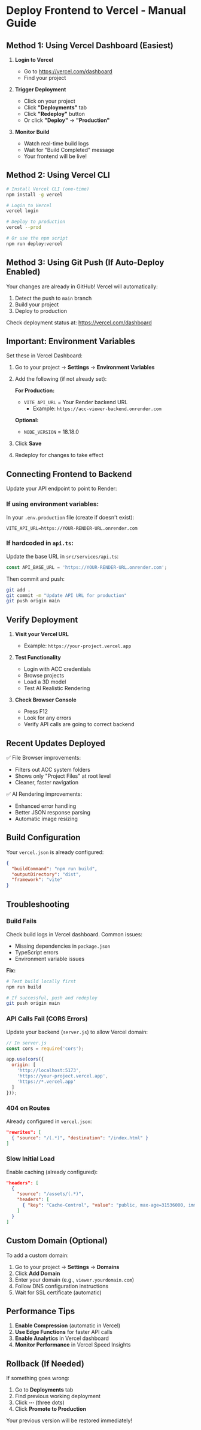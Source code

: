 # Deploy Frontend to Vercel - Manual Guide

## Method 1: Using Vercel Dashboard (Easiest)

1. **Login to Vercel**
   - Go to https://vercel.com/dashboard
   - Find your project

2. **Trigger Deployment**
   - Click on your project
   - Click **"Deployments"** tab
   - Click **"Redeploy"** button
   - Or click **"Deploy"** → **"Production"**

3. **Monitor Build**
   - Watch real-time build logs
   - Wait for "Build Completed" message
   - Your frontend will be live!

## Method 2: Using Vercel CLI

```bash
# Install Vercel CLI (one-time)
npm install -g vercel

# Login to Vercel
vercel login

# Deploy to production
vercel --prod

# Or use the npm script
npm run deploy:vercel
```

## Method 3: Using Git Push (If Auto-Deploy Enabled)

Your changes are already in GitHub! Vercel will automatically:
1. Detect the push to `main` branch
2. Build your project
3. Deploy to production

Check deployment status at: https://vercel.com/dashboard

## Important: Environment Variables

Set these in Vercel Dashboard:

1. Go to your project → **Settings** → **Environment Variables**

2. Add the following (if not already set):

   **For Production:**
   - `VITE_API_URL` = Your Render backend URL
     - Example: `https://acc-viewer-backend.onrender.com`
   
   **Optional:**
   - `NODE_VERSION` = 18.18.0

3. Click **Save**
4. Redeploy for changes to take effect

## Connecting Frontend to Backend

Update your API endpoint to point to Render:

### If using environment variables:

In your `.env.production` file (create if doesn't exist):
```env
VITE_API_URL=https://YOUR-RENDER-URL.onrender.com
```

### If hardcoded in `api.ts`:

Update the base URL in `src/services/api.ts`:
```typescript
const API_BASE_URL = 'https://YOUR-RENDER-URL.onrender.com';
```

Then commit and push:
```bash
git add .
git commit -m "Update API URL for production"
git push origin main
```

## Verify Deployment

1. **Visit your Vercel URL**
   - Example: `https://your-project.vercel.app`

2. **Test Functionality**
   - Login with ACC credentials
   - Browse projects
   - Load a 3D model
   - Test AI Realistic Rendering

3. **Check Browser Console**
   - Press F12
   - Look for any errors
   - Verify API calls are going to correct backend

## Recent Updates Deployed

✅ File Browser improvements:
- Filters out ACC system folders
- Shows only "Project Files" at root level
- Cleaner, faster navigation

✅ AI Rendering improvements:
- Enhanced error handling
- Better JSON response parsing
- Automatic image resizing

## Build Configuration

Your `vercel.json` is already configured:
```json
{
  "buildCommand": "npm run build",
  "outputDirectory": "dist",
  "framework": "vite"
}
```

## Troubleshooting

### Build Fails

Check build logs in Vercel dashboard. Common issues:
- Missing dependencies in `package.json`
- TypeScript errors
- Environment variable issues

**Fix:**
```bash
# Test build locally first
npm run build

# If successful, push and redeploy
git push origin main
```

### API Calls Fail (CORS Errors)

Update your backend (`server.js`) to allow Vercel domain:

```javascript
// In server.js
const cors = require('cors');

app.use(cors({
  origin: [
    'http://localhost:5173',
    'https://your-project.vercel.app',
    'https://*.vercel.app'
  ]
}));
```

### 404 on Routes

Already configured in `vercel.json`:
```json
"rewrites": [
  { "source": "/(.*)", "destination": "/index.html" }
]
```

### Slow Initial Load

Enable caching (already configured):
```json
"headers": [
  {
    "source": "/assets/(.*)",
    "headers": [
      { "key": "Cache-Control", "value": "public, max-age=31536000, immutable" }
    ]
  }
]
```

## Custom Domain (Optional)

To add a custom domain:

1. Go to your project → **Settings** → **Domains**
2. Click **Add Domain**
3. Enter your domain (e.g., `viewer.yourdomain.com`)
4. Follow DNS configuration instructions
5. Wait for SSL certificate (automatic)

## Performance Tips

1. **Enable Compression** (automatic in Vercel)
2. **Use Edge Functions** for faster API calls
3. **Enable Analytics** in Vercel dashboard
4. **Monitor Performance** in Vercel Speed Insights

## Rollback (If Needed)

If something goes wrong:

1. Go to **Deployments** tab
2. Find previous working deployment
3. Click **⋯** (three dots)
4. Click **Promote to Production**

Your previous version will be restored immediately!

